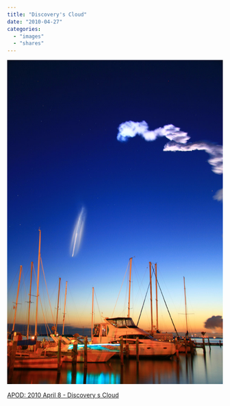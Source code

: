 ```yaml
---
title: "Discovery's Cloud"
date: "2010-04-27"
categories: 
  - "images"
  - "shares"
---
```


![](images/tumblr_l0lm94GGqz1qz4vrlo1_640.jpg)

[APOD: 2010 April 8 - Discovery s Cloud](http://antwrp.gsfc.nasa.gov/apod/ap100408.html)
